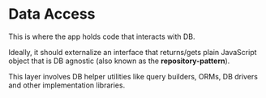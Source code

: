 # Data Access

This is where the app holds code that interacts with DB.

Ideally, it should externalize an interface that returns/gets plain JavaScript object that is DB agnostic (also known as the **repository-pattern**).

This layer involves DB helper utilities like query builders, ORMs, DB drivers and other implementation libraries.